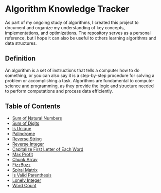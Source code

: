 # Algorithm Knowledge Tracker

As part of my ongoing study of algorithms, I created this project to document and organize my understanding of key concepts, implementations, and optimizations. The repository serves as a personal reference, but I hope it can also be useful to others learning algorithms and data structures.

## Definition
An algorithm is a set of instructions that tells a computer how to do something, or you can also say it is a step-by-step procedure for solving a problem or accomplishing a task. Algorithms are fundamental to computer science and programming, as they provide the logic and structure needed to perform computations and process data efficiently.


## Table of Contents
- [Sum of Natural Numbers](./sumNaturalNumbers/README.md)
- [Sum of Digits](./sumDigits/README.md)
- [Is Unique](./isUnique/README.md)
- [Palindrome](./palindrome/README.md)
- [Reverse String](./reverseString/README.md)
- [Reverse Integer](./reverseInteger/README.md)
- [Capitalize First Letter of Each Word](./capitalize/README.md)
- [Max Profit](./maxProfit/README.md)
- [Chunk Array](./chunkArray/README.md)
- [FizzBuzz](./fizzbuzz/README.md)
- [Spiral Matrix](./spiralMatrix/README.md)
- [Is Valid Parenthesis](./isValidParenthesis/README.md)
- [Lonely Integer](./lonelyInteger/README.md)
- [Word Count](./wordCount/README.md)
